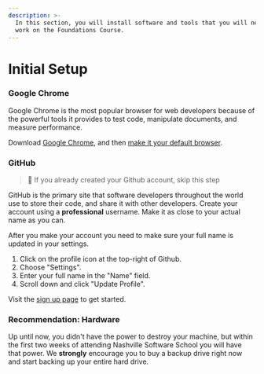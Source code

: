 ```yaml
---
description: >-
  In this section, you will install software and tools that you will need to
  work on the Foundations Course.
---
```


# Initial Setup

### Google Chrome

Google Chrome is the most popular browser for web developers because of the powerful tools it provides to test code, manipulate documents, and measure performance.

Download [Google Chrome](https://www.google.com/chrome/browser/desktop/index.html), and then [make it your default browser](https://support.google.com/chrome/answer/95417?co=GENIE.Platform%3DDesktop\&hl=en).

### GitHub

> 🧨 If you already created your Github account, skip this step

GitHub is the primary site that software developers throughout the world use to store their code, and share it with other developers. Create your account using a **professional** username. Make it as close to your actual name as you can.

After you make your account you need to make sure your full name is updated in your settings.

1. Click on the profile icon at the top-right of Github.
2. Choose "Settings".
3. Enter your full name in the "Name" field.
4. Scroll down and click "Update Profile".

Visit the [sign up page](https://github.com/join) to get started.

### Recommendation: Hardware

Up until now, you didn't have the power to destroy your machine, but within the first two weeks of attending Nashville Software School you will have that power. We **strongly** encourage you to buy a backup drive right now and start backing up your entire hard drive.

